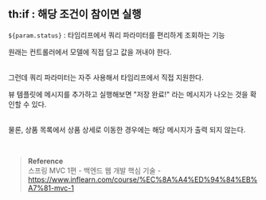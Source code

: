 ## th:if : 해당 조건이 참이면 실행

`${param.status}` : 타임리프에서 쿼리 파라미터를 편리하게 조회하는 기능

원래는 컨트롤러에서 모델에 직접 담고 값을 꺼내야 한다.

<br/>그런데 쿼리 파라미터는 자주 사용해서 타임리프에서 직접 지원한다.

뷰 템플릿에 메시지를 추가하고 실행해보면 "저장 완료!" 라는 메시지가 나오는 것을 확인할 수 있다. 

<br/>물론, 상품 목록에서 상품 상세로 이동한 경우에는 해당 메시지가 출력 되지 않는다.

<br/>

>**Reference** <br/>스프링 MVC 1편 - 백엔드 웹 개발 핵심 기술 - https://www.inflearn.com/course/%EC%8A%A4%ED%94%84%EB%A7%81-mvc-1